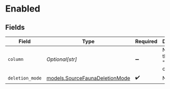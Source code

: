 # Enabled


## Fields

| Field                                                                  | Type                                                                   | Required                                                               | Description                                                            |
| ---------------------------------------------------------------------- | ---------------------------------------------------------------------- | ---------------------------------------------------------------------- | ---------------------------------------------------------------------- |
| `column`                                                               | *Optional[str]*                                                        | :heavy_minus_sign:                                                     | Name of the "deleted at" column.                                       |
| `deletion_mode`                                                        | [models.SourceFaunaDeletionMode](../models/sourcefaunadeletionmode.md) | :heavy_check_mark:                                                     | N/A                                                                    |
